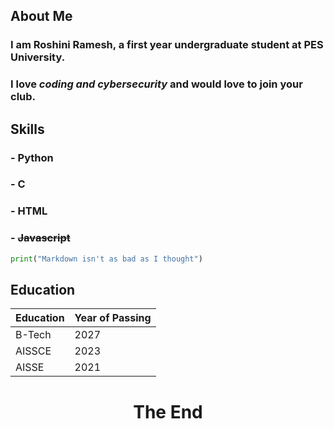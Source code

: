 ## About Me
### I am Roshini Ramesh, a first year undergraduate student at PES University.
### I love *coding and cybersecurity* and would love to **join your club**.
## Skills
### - Python
### - C
### - HTML 
### - ~~Javascript~~

```python
print("Markdown isn't as bad as I thought")
```
## Education
Education | Year of Passing 
----------|----------------
B-Tech    | 2027
AISSCE    | 2023
AISSE     | 2021

<h1 align='center'>The End<h1>
